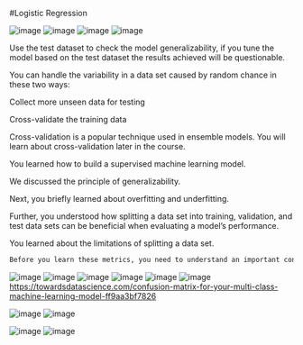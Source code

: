 #Logistic Regression

![image](https://user-images.githubusercontent.com/20191454/162799546-29a1fb3c-7f43-430a-993c-ed054b12adc3.png)
![image](https://user-images.githubusercontent.com/20191454/162863453-9ddb632d-c7a4-4ae7-89af-49bd778f1bef.png)
![image](https://user-images.githubusercontent.com/20191454/162863519-5f4f2fa5-67e5-4a4d-ac44-00cdd9170d60.png)
![image](https://user-images.githubusercontent.com/20191454/162864066-e89ef933-e809-4daa-997c-37d305113b00.png)

Use the test dataset to check the model generalizability, if you tune the model based on the test dataset the results achieved will be questionable. 

You can handle the variability in a data set caused by random chance in these two ways:

Collect more unseen data for testing

Cross-validate the training data

Cross-validation is a popular technique used in ensemble models. You will learn about cross-validation later in the course. 

You learned how to build a supervised machine learning model. 

We discussed the principle of generalizability.

Next, you briefly learned about overfitting and underfitting.

Further, you understood how splitting a data set into training, validation, and test data sets can be beneficial when evaluating a model’s performance.

You learned about the limitations of splitting a data set.

 ```markdown
 Before you learn these metrics, you need to understand an important concept: positive and negative classes. All the examples of classification models we have discussed so far had only two classes. For instance, in the case of credit approval, the classes were 'Approve credit' or 'Not approve credit.' In the case of the tumor detection model, the classes were 'cancerous tumor' or 'non-cancerous tumor.' Classification models with two classes are called binary class classification models. Later in this module, we will discuss examples with multiple classes in output. 
 ```
 
 ![image](https://user-images.githubusercontent.com/20191454/162868974-382b6c78-ee4d-4f19-8341-578d3375239b.png)
![image](https://user-images.githubusercontent.com/20191454/162870014-723bac77-4871-4e25-a197-b30e5b86be90.png)
![image](https://user-images.githubusercontent.com/20191454/162870093-4e77db37-8ea1-4f31-aa8d-d17c460a9cb8.png)
![image](https://user-images.githubusercontent.com/20191454/162870464-0334859c-c3d4-4595-88f2-fe76a5032f4a.png)
![image](https://user-images.githubusercontent.com/20191454/162871221-c7a11fd2-2509-438e-b6b5-95a0fa51f286.png)
![image](https://user-images.githubusercontent.com/20191454/162871281-5b46df64-6094-4d84-9985-f517172a2c6b.png)
https://towardsdatascience.com/confusion-matrix-for-your-multi-class-machine-learning-model-ff9aa3bf7826



 
![image](https://user-images.githubusercontent.com/20191454/162979947-3eaba18a-776b-4b01-ba30-397016cb11a5.png)
![image](https://user-images.githubusercontent.com/20191454/162981000-23d7316a-48e1-4f25-9cc7-db8f036b264c.png)

![image](https://user-images.githubusercontent.com/20191454/162981415-17ff51f0-3d0a-4588-8f1a-9143e189319e.png)
![image](https://user-images.githubusercontent.com/20191454/162984209-98c8efe5-454e-4e1d-91da-7efbb5507808.png)


